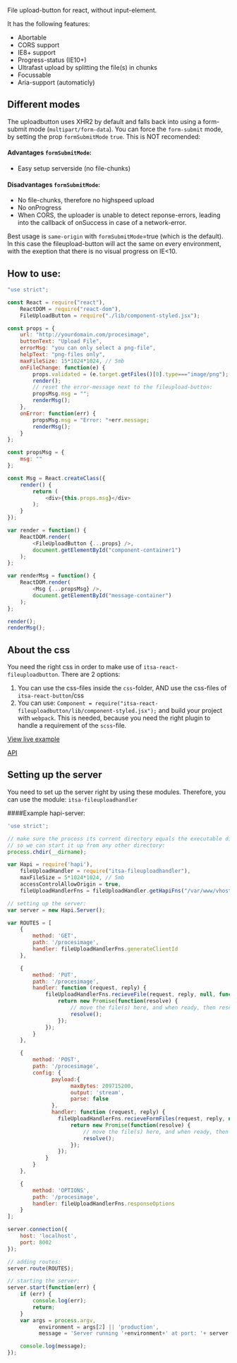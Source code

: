 File upload-button for react, without input-element.

It has the following features:

* Abortable
* CORS support
* IE8+ support
* Progress-status (IE10+)
* Ultrafast upload by splitting the file(s) in chunks
* Focussable
* Aria-support (automaticly)


## Different modes

The uploadbutton uses XHR2 by default and falls back into using a form-submit mode (`multipart/form-data`).
You can force the `form-submit` mode, by setting the prop `formSubmitMode` `true`. This is NOT recomended:

#### Advantages `formSubmitMode`:
* Easy setup serverside (no file-chunks)

#### Disadvantages `formSubmitMode`:
* No file-chunks, therefore no highspeed upload
* No onProgress
* When CORS, the uploader is unable to detect reponse-errors, leading into the callback of onSuccess in case of a network-error.

Best usage is `same-origin` with `formSubmitMode`=true (which is the default). In this case the fileupload-button will act the same on every environment, with the exeption that there is no visual progress on IE<10.


## How to use:

```js
"use strict";

const React = require("react"),
    ReactDOM = require("react-dom"),
    FileUploadButton = require("./lib/component-styled.jsx");

const props = {
    url: "http://yourdomain.com/procesimage",
    buttonText: "Upload File",
    errorMsg: "you can only select a png-file",
    helpText: "png-files only",
    maxFileSize: 15*1024*1024, // 5mb
    onFileChange: function(e) {
        props.validated = (e.target.getFiles()[0].type==="image/png");
        render();
        // reset the error-message next to the fileupload-button:
        propsMsg.msg = "";
        renderMsg();
    },
    onError: function(err) {
        propsMsg.msg = "Error: "+err.message;
        renderMsg();
    }
};

const propsMsg = {
    msg: ""
};

const Msg = React.createClass({
    render() {
        return (
            <div>{this.props.msg}</div>
        );
    }
});

var render = function() {
    ReactDOM.render(
        <FileUploadButton {...props} />,
        document.getElementById("component-container1")
    );
};

var renderMsg = function() {
    ReactDOM.render(
        <Msg {...propsMsg} />,
        document.getElementById("message-container")
    );
};

render();
renderMsg();
```

## About the css

You need the right css in order to make use of `itsa-react-fileuploadbutton`. There are 2 options:

1. You can use the css-files inside the `css`-folder, AND use the css-files of `itsa-react-button`/css
2. You can use: `Component = require("itsa-react-fileuploadbutton/lib/component-styled.jsx");` and build your project with `webpack`. This is needed, because you need the right plugin to handle a requirement of the `scss`-file.


[View live example](http://projects.itsasbreuk.nl/react-components/itsa-fileuploadbutton/component.html)

[API](http://projects.itsasbreuk.nl/react-components/itsa-fileuploadbutton/api/)

## Setting up the server

You need to set up the server right by using these modules. Therefore, you can use the module: `itsa-fileuploadhandler`

####Example hapi-server:
```js
'use strict';

// make sure the process its current directory equals the executable directory
// so we can start it up from any other directory:
process.chdir(__dirname);

var Hapi = require('hapi'),
    fileUploadHandler = require("itsa-fileuploadhandler"),
    maxFileSize = 5*1024*1024, // 5mb
    accessControlAllowOrigin = true,
    fileUploadHandlerFns = fileUploadHandler.getHapiFns("/var/www/vhosts/server.itsa.io/server/imageuploader/uploadDir", maxFileSize, accessControlAllowOrigin);

// setting up the server:
var server = new Hapi.Server();

var ROUTES = [
    {
        method: 'GET',
        path: '/procesimage',
        handler: fileUploadHandlerFns.generateClientId
    },

    {
        method: 'PUT',
        path: '/procesimage',
        handler: function (request, reply) {
            fileUploadHandlerFns.recieveFile(request, reply, null, function(fullFilename, originalFilename) {
                return new Promise(function(resolve) {
                    // move the file(s) here, and when ready, then resolve the promise
                    resolve();
                });
            });
        }
    },

    {
        method: 'POST',
        path: '/procesimage',
        config: {
              payload:{
                    maxBytes: 209715200,
                    output: 'stream',
                    parse: false
              },
              handler: function (request, reply) {
                fileUploadHandlerFns.recieveFormFiles(request, reply, null, function(files) {
                    return new Promise(function(resolve) {
                        // move the file(s) here, and when ready, then resolve the promise
                        resolve();
                    });
                });
            }
        }
    },

    {
        method: 'OPTIONS',
        path: '/procesimage',
        handler: fileUploadHandlerFns.responseOptions
    }
];

server.connection({
    host: 'localhost',
    port: 8002
});

// adding routes:
server.route(ROUTES);

// starting the server:
server.start(function(err) {
    if (err) {
        console.log(err);
        return;
    }
    var args = process.argv,
          environment = args[2] || 'production',
          message = 'Server running '+environment+' at port: '+ server.info.port;

    console.log(message);
});
```